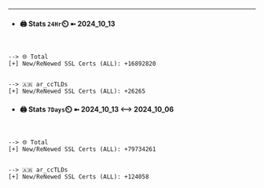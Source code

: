 

---
- #### 🖨️ **Stats** `24Hr`⏲️ ➼ 2024_10_13
```console


--> 🌐 Total
[+] New/ReNewed SSL Certs (ALL): +16892820


--> 🇦🇷 ar_ccTLDs
[+] New/ReNewed SSL Certs (ALL): +26265

```

- #### 🖨️ **Stats** `7Days`⏲️ ➼ 2024_10_13 <--> 2024_10_06
```console


--> 🌐 Total
[+] New/ReNewed SSL Certs (ALL): +79734261


--> 🇦🇷 ar_ccTLDs
[+] New/ReNewed SSL Certs (ALL): +124058

```

